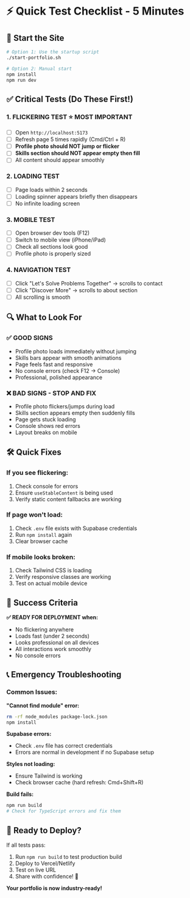 # ⚡ Quick Test Checklist - 5 Minutes

## 🚀 Start the Site
```bash
# Option 1: Use the startup script
./start-portfolio.sh

# Option 2: Manual start
npm install
npm run dev
```

## ✅ Critical Tests (Do These First!)

### 1. **FLICKERING TEST** ⭐ MOST IMPORTANT
- [ ] Open `http://localhost:5173`
- [ ] Refresh page 5 times rapidly (Cmd/Ctrl + R)
- [ ] **Profile photo should NOT jump or flicker**
- [ ] **Skills section should NOT appear empty then fill**
- [ ] All content should appear smoothly

### 2. **LOADING TEST**
- [ ] Page loads within 2 seconds
- [ ] Loading spinner appears briefly then disappears
- [ ] No infinite loading screen

### 3. **MOBILE TEST**
- [ ] Open browser dev tools (F12)
- [ ] Switch to mobile view (iPhone/iPad)
- [ ] Check all sections look good
- [ ] Profile photo is properly sized

### 4. **NAVIGATION TEST**
- [ ] Click "Let's Solve Problems Together" → scrolls to contact
- [ ] Click "Discover More" → scrolls to about section
- [ ] All scrolling is smooth

## 🔍 What to Look For

### ✅ **GOOD SIGNS**
- Profile photo loads immediately without jumping
- Skills bars appear with smooth animations
- Page feels fast and responsive
- No console errors (check F12 → Console)
- Professional, polished appearance

### ❌ **BAD SIGNS - STOP AND FIX**
- Profile photo flickers/jumps during load
- Skills section appears empty then suddenly fills
- Page gets stuck loading
- Console shows red errors
- Layout breaks on mobile

## 🛠️ Quick Fixes

### **If you see flickering:**
1. Check console for errors
2. Ensure `useStableContent` is being used
3. Verify static content fallbacks are working

### **If page won't load:**
1. Check `.env` file exists with Supabase credentials
2. Run `npm install` again
3. Clear browser cache

### **If mobile looks broken:**
1. Check Tailwind CSS is loading
2. Verify responsive classes are working
3. Test on actual mobile device

## 🎯 Success Criteria

**✅ READY FOR DEPLOYMENT when:**
- No flickering anywhere
- Loads fast (under 2 seconds)
- Looks professional on all devices
- All interactions work smoothly
- No console errors

## 📞 Emergency Troubleshooting

### **Common Issues:**

**"Cannot find module" error:**
```bash
rm -rf node_modules package-lock.json
npm install
```

**Supabase errors:**
- Check `.env` file has correct credentials
- Errors are normal in development if no Supabase setup

**Styles not loading:**
- Ensure Tailwind is working
- Check browser cache (hard refresh: Cmd+Shift+R)

**Build fails:**
```bash
npm run build
# Check for TypeScript errors and fix them
```

## 🚀 Ready to Deploy?

If all tests pass:
1. Run `npm run build` to test production build
2. Deploy to Vercel/Netlify
3. Test on live URL
4. Share with confidence! 🎉

**Your portfolio is now industry-ready!**